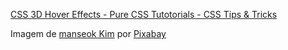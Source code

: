 [CSS 3D Hover Effects - Pure CSS Tutotorials - CSS Tips & Tricks](https://www.youtube.com/watch?v=zLxD8khqrTI)

Imagem de [manseok Kim](https://pixabay.com/pt/users/manseok_kim-1005494/?utm_source=link-attribution&amp;utm_medium=referral&amp;utm_campaign=image&amp;utm_content=6680029) por [Pixabay](https://pixabay.com/pt//?utm_source=link-attribution&amp;utm_medium=referral&amp;utm_campaign=image&amp;utm_content=6680029)